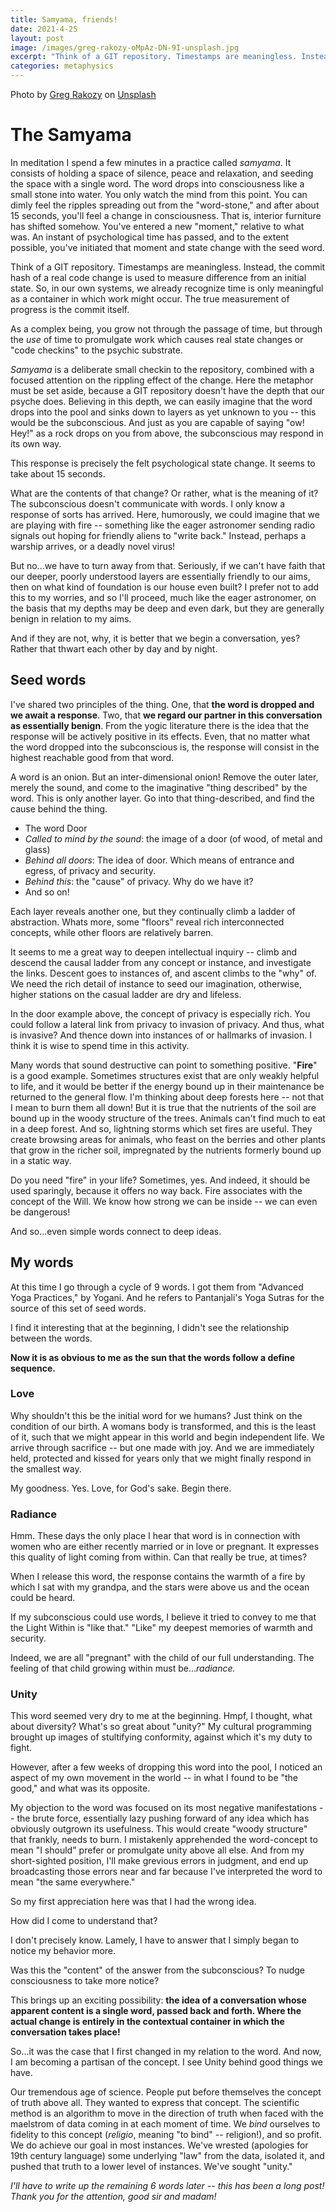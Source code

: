 ```yaml
---
title: Samyama, friends!
date: 2021-4-25
layout: post
image: /images/greg-rakozy-oMpAz-DN-9I-unsplash.jpg
excerpt: "Think of a GIT repository. Timestamps are meaningless. Instead, the commit hash of a real code change is used to measure difference from an initial state. So, in our own systems, we already recognize time is only meaningful as a container in which work might occur. The true measurement of progress is the commit itself."
categories: metaphysics
---
```


Photo by <a
href="https://unsplash.com/@grakozy?utm_source=unsplash&utm_medium=referral&utm_content=creditCopyText">Greg
Rakozy</a> on <a
href="https://unsplash.com/s/photos/meditation-mountainis?utm_source=unsplash&utm_medium=referral&utm_content=creditCopyText">Unsplash</a>

# The Samyama

In meditation I spend a few minutes in a practice called *samyama*. It consists
of holding a space of silence, peace and relaxation, and seeding the space with
a single word. The word drops into consciousness like a small stone into water.
You only watch the mind from this point. You can dimly feel the ripples
spreading out from the "word-stone," and after about 15 seconds, you'll feel a
change in consciousness. That is, interior furniture has shifted somehow.
You've entered a new "moment," relative to what was. An instant of
psychological time has passed, and to the extent possible, you've initiated
that moment and state change with the seed word.

Think of a GIT repository. Timestamps are meaningless. Instead, the commit hash
of a real code change is used to measure difference from an initial state. So,
in our own systems, we already recognize time is only meaningful as a container
in which work might occur. The true measurement of progress is the commit
itself.

As a complex being, you grow not through the passage of time, but through the
*use* of time to promulgate work which causes real state changes or "code
checkins" to the psychic substrate.

*Samyama* is a deliberate small checkin to the repository, combined with a
focused attention on the rippling effect of the change. Here the metaphor must
be set aside, because a GIT repository doesn't have the depth that our psyche
does. Believing in this depth, we can easily imagine that the word drops into
the pool and sinks down to layers as yet unknown to you -- this would be the
subconscious. And just as you are capable of saying "ow! Hey!" as a rock drops
on you from above, the subconscious may respond in its own way.

This response is precisely the felt psychological state change. It seems to
take about 15 seconds.

What are the contents of that change? Or rather, what is the meaning of it? The
subconscious doesn't communicate with words. I only know a response of sorts
has arrived. Here, humorously, we could imagine that we are playing with fire
-- something like the eager astronomer sending radio signals out hoping for
friendly aliens to "write back." Instead, perhaps a warship arrives, or a
deadly novel virus!

But no...we have to turn away from that. Seriously, if we can't have faith that
our deeper, poorly understood layers are essentially friendly to our aims,
then on what kind of foundation is our house even built? I prefer not to add
this to my worries, and so I'll proceed, much like the eager astronomer, on the
basis that my depths may be deep and even dark, but they are generally benign
in relation to my aims.

And if they are not, why, it is better that we begin a conversation, yes?
Rather that thwart each other by day and by night.

## Seed words

I've shared two principles of the thing. One, that **the word is dropped and we
await a response**. Two, that **we regard our partner in this conversation as
essentially benign**. From the yogic literature there is the idea that the
response will be actively positive in its effects. Even, that no matter what
the word dropped into the subconscious is, the response will consist in the
highest reachable good from that word.

A word is an onion. But an inter-dimensional onion! Remove the outer later,
merely the sound, and come to the imaginative "thing described" by the word.
This is only another layer. Go into that thing-described, and find the cause
behind the thing. 

* The word Door
* *Called to mind by the sound*: the image of a door (of wood, of metal and glass)
* *Behind all doors*: The idea of door. Which means of entrance and egress, of privacy and security.
* *Behind this*: the "cause" of privacy. Why do we have it?
* And so on!

Each layer reveals another one, but they continually climb a ladder of
abstraction. Whats more, some "floors" reveal rich interconnected concepts,
while other floors are relatively barren.

It seems to me a great way to deepen intellectual inquiry -- climb and descend
the causal ladder from any concept or instance, and investigate the links.
Descent goes to instances of, and ascent climbs to the "why" of. We need the
rich detail of instance to seed our imagination, otherwise, higher stations on
the casual ladder are dry and lifeless.

In the door example above, the concept of privacy is especially rich. You could
follow a lateral link from privacy to invasion of privacy. And thus, what is
invasive? And thence down into instances of or hallmarks of invasion. I think
it is wise to spend time in this activity.

Many words that sound destructive can point to something positive. "**Fire**" is a
good example. Sometimes structures exist that are only weakly helpful to life,
and it would be better if the energy bound up in their maintenance be returned
to the general flow. I'm thinking about deep forests here -- not that I mean to
burn them all down! But it is true that the nutrients of the soil are bound up
in the woody structure of the trees. Animals can't find much to eat in a deep
forest. And so, lightning storms which set fires are useful. They create
browsing areas for animals, who feast on the berries and other plants that grow
in the richer soil, impregnated by the nutrients formerly bound up in a static
way.

Do you need "fire" in your life? Sometimes, yes. And indeed, it should be used
sparingly, because it offers no way back. Fire associates with the concept of
the Will. We know how strong we can be inside -- we can even be dangerous!

And so...even simple words connect to deep ideas.

## My words

At this time I go through a cycle of 9 words. I got them from "Advanced Yoga
Practices," by Yogani. And he refers to Pantanjali's Yoga Sutras for the source
of this set of seed words.

I find it interesting that at the beginning, I didn't see the relationship
between the words.

**Now it is as obvious to me as the sun that the words follow a define sequence.**

### Love

Why shouldn't this be the initial word for we humans? Just think on the
condition of our birth. A womans body is transformed, and this is the least of
it, such that we might appear in this world and begin independent life. We
arrive through sacrifice -- but one made with joy. And we are immediately held,
protected and kissed for years only that we might finally respond in the
smallest way.

My goodness. Yes. Love, for God's sake. Begin there.

### Radiance

Hmm. These days the only place I hear that word is in connection with women who
are either recently married or in love or pregnant. It expresses this quality
of light coming from within. Can that really be true, at times?

When I release this word, the response contains the warmth of a fire by which I
sat with my grandpa, and the stars were above us and the ocean could be heard.

If my subconscious could use words, I believe it tried to convey to me that the
Light Within is "like that." "Like" my deepest memories of warmth and security.

Indeed, we are all "pregnant" with the child of our full understanding. The
feeling of that child growing within must be...*radiance.*

### Unity

This word seemed very dry to me at the beginning. Hmpf, I thought, what about
diversity? What's so great about "unity?" My cultural programming brought up
images of stultifying conformity, against which it's my duty to fight.

However, after a few weeks of dropping this word into the pool, I noticed an
aspect of my own movement in the world -- in what I found to be "the good," and
what was its opposite.

My objection to the word was focused on its most negative manifestations -- the
brute force, essentially lazy pushing forward of any idea which has obviously
outgrown its usefulness. This would create "woody structure" that frankly,
needs to burn. I mistakenly apprehended the word-concept to mean "I should"
prefer or promulgate unity above all else. And from my short-sighted position,
I'll make grevious errors in judgment, and end up broadcasting those errors
near and far because I've interpreted the word to mean "the same everywhere."

So my first appreciation here was that I had the wrong idea.

How did I come to understand that?

I don't precisely know. Lamely, I have to answer that I simply began to notice
my behavior more.

Was this the "content" of the answer from the subconscious? To nudge
consciousness to take more notice?

This brings up an exciting possibility: **the idea of a conversation whose
apparent content is a single word, passed back and forth. Where the actual
change is entirely in the contextual container in which the conversation takes
place!**

So...it was the case that I first changed in my relation to the word. And now,
I am becoming a partisan of the concept. I see Unity behind good things we
have.

Our tremendous age of science. People put before themselves the concept of
truth above all. They wanted to express that concept. The scientific method is
an algorithm to move in the direction of truth when faced with the maelstrom of
data coming in at each moment of time. We *bind* ourselves to fidelity to this
concept (*religio*, meaning "to bind" -- religion!), and so profit. We do
achieve our goal in most instances. We've wrested (apologies for 19th century
language) some underlying "law" from the data, isolated it, and pushed that
truth to a lower level of instances. We've sought "unity."

*I'll have to write up the remaining 6 words later -- this has been a long
post! Thank you for the attention, good sir and madam!*



